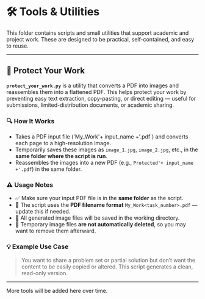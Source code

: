 # 🛠️ Tools & Utilities

This folder contains scripts and small utilities that support academic and project work. These are designed to be practical, self-contained, and easy to reuse.

---

## 📄 Protect Your Work

**`protect_your_work.py`** is a utility that converts a PDF into images and reassembles them into a flattened PDF. This helps protect your work by preventing easy text extraction, copy-pasting, or direct editing — useful for submissions, limited-distribution documents, or academic sharing.

### 🔍 How It Works
- Takes a PDF input file ('My_Work'+ input_name +'.pdf`) and converts each page to a high-resolution image.
- Temporarily saves these images as `image_1.jpg`, `image_2.jpg`, etc., in the **same folder where the script is run**.
- Reassembles the images into a new PDF (e.g., `Protected'+ input_name +'.pdf`) in the same folder.

### ⚠️ Usage Notes
- ✅ Make sure your input PDF file is in the **same folder** as the script.
- 📛 The script uses the **PDF filename format** `My_Work<task_number>.pdf` — update this if needed.
- 📂 All generated image files will be saved in the working directory.
- 🧹 Temporary image files **are not automatically deleted**, so you may want to remove them afterward.

### 💡 Example Use Case
> You want to share a problem set or partial solution but don’t want the content to be easily copied or altered. This script generates a clean, read-only version.

---

More tools will be added here over time.


